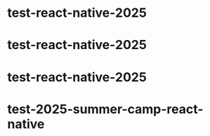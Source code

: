 # test-react-native-2025
# test-react-native-2025
# test-react-native-2025
# test-2025-summer-camp-react-native
